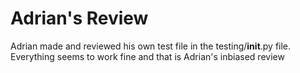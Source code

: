 
# Adrian's Review 

Adrian made and reviewed his own test file in the testing/__init__.py file.
Everything seems to work fine and that is Adrian's inbiased review
